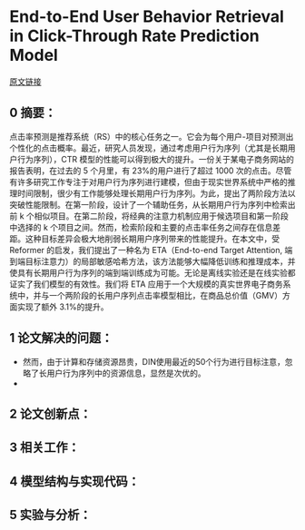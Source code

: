 # End-to-End User Behavior Retrieval in Click-Through Rate Prediction Model
[原文链接](https://arxiv.org/abs/1708.05123)
## 0 摘要：
点击率预测是推荐系统（RS）中的核心任务之一。它会为每个用户-项目对预测出个性化的点击概率。最近，研究人员发现，通过考虑用户行为序列（尤其是长期用户行为序列），CTR 模型的性能可以得到极大的提升。一份关于某电子商务网站的报告表明，在过去的 5 个月里，有 23%的用户进行了超过 1000 次的点击。尽管有许多研究工作专注于对用户行为序列进行建模，但由于现实世界系统中严格的推理时间限制，很少有工作能够处理长期用户行为序列。为此，提出了两阶段方法以突破性能限制。在第一阶段，设计了一个辅助任务，从长期用户行为序列中检索出前 k 个相似项目。在第二阶段，将经典的注意力机制应用于候选项目和第一阶段中选择的 k 个项目之间。然而，检索阶段和主要的点击率任务之间存在信息差距。这种目标差异会极大地削弱长期用户序列带来的性能提升。在本文中，受 Reformer 的启发，我们提出了一种名为 ETA（End-to-end Target Attention, 端到端目标注意力）的局部敏感哈希方法，该方法能够大幅降低训练和推理成本，并使具有长期用户行为序列的端到端训练成为可能。无论是离线实验还是在线实验都证实了我们模型的有效性。我们将 ETA 应用于一个大规模的真实世界电子商务系统中，并与一个两阶段的长用户序列点击率模型相比，在商品总价值（GMV）方面实现了额外 3.1%的提升。
## 1 论文解决的问题：
* 然而，由于计算和存储资源昂贵，DIN使用最近的50个行为进行目标注意，忽略了长用户行为序列中的资源信息，显然是次优的。
* 
## 2 论文创新点：

## 3 相关工作：

## 4 模型结构与实现代码：


## 5 实验与分析：

<!--stackedit_data:
eyJoaXN0b3J5IjpbNTMxMDEwMzVdfQ==
-->